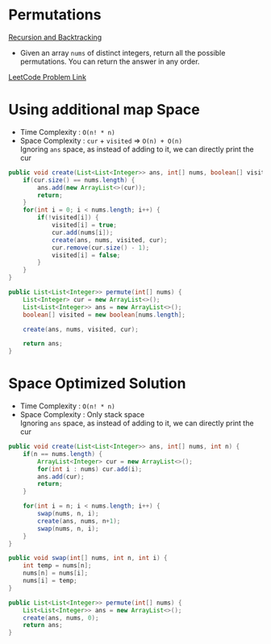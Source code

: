 # Permutations

[Recursion and Backtracking](./recursion%20and%20backtracking.md)

-   Given an array `nums` of distinct integers, return all the possible permutations. You can return the answer in any order.

[LeetCode Problem Link](https://leetcode.com/problems/permutations/description/)

# Using additional map Space

-   Time Complexity : `O(n! * n)`
-   Space Complexity : `cur` + `visited` => `O(n) + O(n)`
    <br>Ignoring `ans` space, as instead of adding to it, we can directly print the cur

```java
public void create(List<List<Integer>> ans, int[] nums, boolean[] visited List<Integer> cur) {
    if(cur.size() == nums.length) {
        ans.add(new ArrayList<>(cur));
        return;
    }
    for(int i = 0; i < nums.length; i++) {
        if(!visited[i]) {
            visited[i] = true;
            cur.add(nums[i]);
            create(ans, nums, visited, cur);
            cur.remove(cur.size() - 1);
            visited[i] = false;
        }
    }
}
```

```java
public List<List<Integer>> permute(int[] nums) {
    List<Integer> cur = new ArrayList<>();
    List<List<Integer>> ans = new ArrayList<>();
    boolean[] visited = new boolean[nums.length];

    create(ans, nums, visited, cur);

    return ans;
}
```

# Space Optimized Solution

-   Time Complexity : `O(n! * n)`
-   Space Complexity : Only stack space
    <br>Ignoring `ans` space, as instead of adding to it, we can directly print the cur

```java
public void create(List<List<Integer>> ans, int[] nums, int n) {
    if(n == nums.length) {
        ArrayList<Integer> cur = new ArrayList<>();
        for(int i : nums) cur.add(i);
        ans.add(cur);
        return;
    }

    for(int i = n; i < nums.length; i++) {
        swap(nums, n, i);
        create(ans, nums, n+1);
        swap(nums, n, i);
    }
}
```

```java
public void swap(int[] nums, int n, int i) {
    int temp = nums[n];
    nums[n] = nums[i];
    nums[i] = temp;
}

public List<List<Integer>> permute(int[] nums) {
    List<List<Integer>> ans = new ArrayList<>();
    create(ans, nums, 0);
    return ans;
}
```
